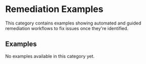 # Remediation Examples

This category contains examples showing automated and guided remediation workflows to fix issues once they're identified.

## Examples

<!-- This section will be automatically populated by the index generation script -->

No examples available in this category yet.